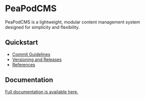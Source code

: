 # PeaPodCMS

PeaPodCMS is a lightweight, modular content management system designed for simplicity and flexibility.

## Quickstart
- [Commit Guidelines](docs/COMMIT_GUIDELINES.md)
- [Versioning and Releases](docs/VERSIONING.md)
- [References](docs/REFERENCES.md)

## Documentation
[Full documentation is available here.](docs/README.md)